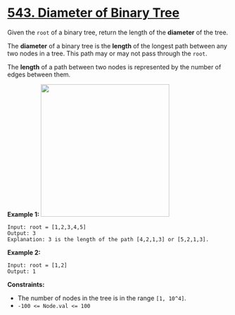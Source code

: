 # [543. Diameter of Binary Tree](https://leetcode.com/problems/diameter-of-binary-tree/description/?envType=daily-question&envId=2024-02-27)

Given the `root` of a binary tree, return the length of the **diameter**  of the tree.

The **diameter**  of a binary tree is the **length**  of the longest path between any two nodes in a tree. This path may or may not pass through the `root`.

The **length**  of a path between two nodes is represented by the number of edges between them.

**Example 1:** 
<img alt="" src="https://assets.leetcode.com/uploads/2021/03/06/diamtree.jpg" style="width: 292px; height: 302px;">

```
Input: root = [1,2,3,4,5]
Output: 3
Explanation: 3 is the length of the path [4,2,1,3] or [5,2,1,3].
```

**Example 2:** 

```
Input: root = [1,2]
Output: 1
```

**Constraints:** 

- The number of nodes in the tree is in the range `[1, 10^4]`.
- `-100 <= Node.val <= 100`